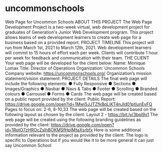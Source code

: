 # uncommonschools
Web Page for Uncommon Schools
ABOUT THIS PROJECT
The Web Page Development Project is a two-week virtual, web development
project for graduates of Generation's Junior Web Development program. This
project allows teams of web development learners to create web page for a
business based on a provided report.
PROJECT TIMELINE
This project will run from March 1st, 2021 to March 12th, 2021.
Web development learners will commit to 15 hours of effort each per week.
Clients will contribute 1 hour per week for feedback and communication with
their team.
THE CLIENT
Your web page will be developed for the client below:
Name: Monique Lomax
Title: Director of Operations
Organization: Uncommon Schools
Company website: https://uncommonschools.org/
Organization’s mission statement/vision statement: <MissionAndVision>
PROJECT DETAILS
The final web page will include the following elements:
● Fully Responsive
● Sections
● Images/Graphics
● Navbar
● Navs & Tabs
● Footer
● Scrolling
● Branded colours
● Carrousel
● Forms
● Cards
The web page will be created based on a public report provided by the client:
Public Report:
https://drive.google.com/open?id=1Mwj5JJTZfkBqLiKT4nJId01ptlunEvFQ
Pages to focus on: 2-6, 8-10,33
The web page will be created based on the following layout as chosen by the
client:
Layout 2 - https://bit.ly/3bpI9x1
The web page will be created using the following branding guidelines as
provided by the client:
https://drive.google.com/open?id=1RotO7zHROcZslhBOKMSfHpIMtaXsrbfx
Here is some additional information relevant to the project as provided by the
client:
The logo is specific to Operations but if you would like it to be more general it
can just say Uncommon School
